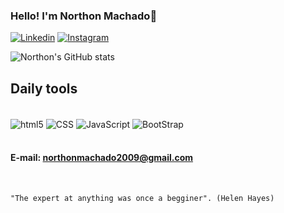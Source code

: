 ### Hello! I'm Northon Machado👋

[![Linkedin](https://img.shields.io/badge/LinkedIn-0077B5?style=for-the-badge&logo=linkedin&logoColor=white)](https://www.linkedin.com/in/northon-machado-7136b91a0/)
[![Instagram](https://img.shields.io/badge/Instagram-E4405F?style=for-the-badge&logo=instagram&logoColor=white)](https://instagram.com/northon_machado?igshid=YmMyMTA2M2Y=)

![Northon's GitHub stats](https://github-readme-stats.vercel.app/api?username=DevNorthon&show_icons=true&theme=merko)

## Daily tools

<div style="display: inline_block"><br/>
    <img align="center" alt="html5" src="https://img.shields.io/badge/HTML5-E34F26?style=for-the-badge&logo=html5&logoColor=white" />
    <img align="center" alt="CSS" src="https://img.shields.io/badge/CSS-239120?&style=for-the-badge&logo=css3&logoColor=white" />
    <img align="center" alt="JavaScript" src="https://img.shields.io/badge/JavaScript-F7DF1E?style=for-the-badge&logo=javascript&logoColor=black" />
    <img align="center" alt="BootStrap" src="https://img.shields.io/badge/Bootstrap-563D7C?style=for-the-badge&logo=bootstrap&logoColor=white" />
    </div><br/>

#### E-mail: northonmachado2009@gmail.com

<br/>

    "The expert at anything was once a begginer". (Helen Hayes)
